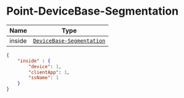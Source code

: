# Point-DeviceBase-Segmentation

Name        |Type      
------------|----------
inside | [`DeviceBase-Segmentation`](/api/reference/data-modelsata-models/d-segmentation/device-base.md) | Indicates that a Segmentation has to be performed with respect to the [*inside* Selection Condition] on the *Device Base* Dimension.

```json
{
    "inside" : {
        "device": 1,
        "clientApp": 1,
        "ssName": 1
    }
}
```

